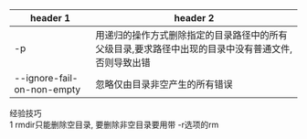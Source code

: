 


header 1 | header 2
---|---
-p  | 用递归的操作方式删除指定的目录路径中的所有父级目录,要求路径中出现的目录中没有普通文件,否则导致出错
--ignore-fail-on-non-empty | 忽略仅由目录非空产生的所有错误


经验技巧  
1 rmdir只能删除空目录, 要删除非空目录要用带 -r选项的rm  